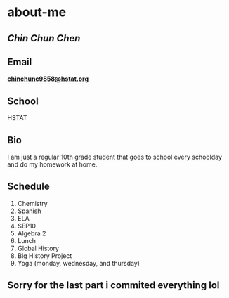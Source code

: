 # about-me

## _Chin Chun Chen_

## Email

**chinchunc9858@hstat.org**

## School

HSTAT

## Bio

I am just a regular 10th grade student that goes to school every schoolday and do my homework at home.

## Schedule

1. Chemistry
2. Spanish
3. ELA
4. SEP10
5. Algebra 2
6. Lunch
7. Global History
8. Big History Project
9. Yoga (monday, wednesday, and thursday)

## Sorry for the last part i commited everything lol